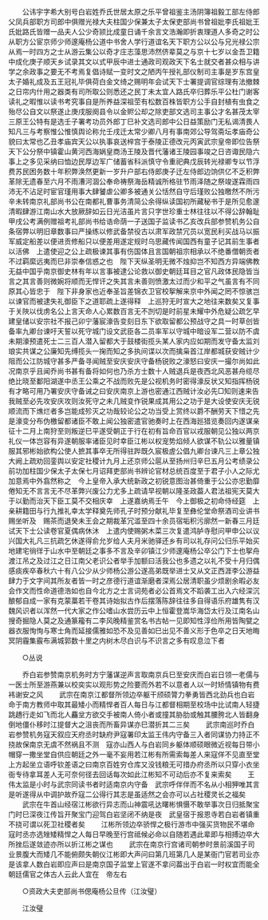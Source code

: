 <!-- { "loadSidebar": true } -->
　　公讳宇字希大别号白岩姓乔氏世居太原之乐平曾祖鉴主汤阴簿祖毅工部左侍郎父凤兵部职方司郎中俱赠光禄大夫柱国少保兼太子太保吏部尚书曾祖妣李氏祖妣王氏妣路氏皆赠一品夫人公少奇颕比成童日诵千余言文浩瀚即折衷理道人多奇之时公从职方公宦京师少师邃庵杨公道中书舍人学行道谊名天下职方公以公与兄光禄公宗从焉一时四方之士从游云集公以奇才庄志藻思沛然侪辈莫之与京十七岁以金吾卫籍中成化庚子顺天乡试录其文以式甲辰中进士通政司观政天下名士就交者甚众相与讲学之余政事之要无不考焉复倡诗赋一变时文之陋丙午授礼部仪制司主事是岁东宫皇太子婚礼成及五王冠礼毕俱荷白金文绮之赐明年会试天下士署提调官综理有法撤棘之日帘内什用之器类有司所取公则悉还之民丁未太宜人路氏卒归葬乐平公杜门谢客读礼之暇惟以读书考究事自是所养益深祖茔有松数百株皆职方公手自封植有虫食之殆尽公自文以祭遂止庚戌服阕县令以金赆公却之除吏部文选司主事公才名甚茂太宰三原王公特有是选壬子署考功员外郎丁巳补文选司郎中公日益策励门无私谒清畏人知凡三与考察惟公惟慎舆论称允壬戌迁太常少卿八月有事南郊公导驾斋坛孝庙奇公貌曰太常也乙丑孝庙宾天公以执事哀送梓宫于泰陵正德改元丙寅武宗皇帝即位告祭天下公分祭中镇霍山黄河西海娲皇商汤王陵及晋代藩诸王陵园事竣之日咨诹民隐六事上之多见采纳曰恤边民厚边军广储蓄省科派慎守令重祀典戊辰转光禄卿专以节浮费苏民困务数十年积弊涣然更新一岁升户部右侍郎庚子迁左侍郎边饷供亿不乏积弊革除无遗春至六月不雨漕河涸公奉命祷祭海岳精诚所格驻节雨泽随之祭竣遂霖雨四沛无不沾足时宦官瑾用事大肆饕虐公卿多被通关公恬然自守后瑾败公独曒然不所污辛未转南京礼部尚书公在南都礼曹事务清简公余得纵读国初所藏秘书于是所见愈邃清暇肆游江南山水大放厥辞如云日光洁虽片言只字世珍重士林往往以不得公辞翰耻甲戌公考满例赠祖考礼部尚书给诰命荫一子送国子监读书乙亥改兵部参赞机务公自条宿弊以明旧章数事曰严操练以修武备禁役古以肃军政禁冗员以宽民利买战马以振军威定船差以便进贡修船只以便差用遂定规时乌思藏传闻国西有童子记其前生事者以活佛　上遣使迎之公上疏极谏其事有伤国体且言国朝祖宗相承以不绝番僧朝贡者不过羁縻远夷而巳非崇奉信惑之也　陛下天纵圣明无微不烛抑岂不知西方异端佛教无益中国乎南京御史林有年以言事被逮公论救以御史朝廷耳目之官凡政体民隐皆当言之其言善则微婉将顺而无悍讦之失其言未善则愤激太过而少和平之气虽言有不同原其心皆忠于　陛下非身家也近奉圣旨差锦衣卫官校挐解来京中外闻之罔不惊骇岂以谏官而被逮失礼御臣下之道耶疏上遂得释　上巡狩无时宣大之地往来数矣又复事于关陜以伐虏名公上言天命人心累数百言无不剀切是时前星未耀中外危疑公疏乞早建皇储以安宗社不报己卯宁藩宸濠告变刻日东下欲取留都公预战守之具一时草创皆备率九卿台谏吁天誓以死守城门设文武臣各二员率军以守城中暗设军二营以防不虞未期濠预遣死士二三百人潜入留都大于鼓楼街揽头某人家内应如期而发守备太监刘琅实共谋之公廉知先缚揽头一掬而知之多执间谍以次而擒枭首江岸都城获安贼计少阻而公江防城守甚多严备寻闻贼至安庆安庆守备杨锐败之濠怒曰安庆一撮尔尚如此况南京乎且闻乔尚书甚有备将如何也乃杀方士数十人贼退兵是夜西北风恶甚舟缆尽绝比晓至鄱阳湖遂中丞王公乘之不战而败先是公视机务时密得濠反状又知指挥杨锐有才略可用乃署安庆守备诫之曰安庆南京上游也密通江西贼计汝必先□知则速来告我贼至必先攻安庆攻则汝死守之未几贼变作锐果成其用公之功于是大设使安庆无锐顺流而下燋烂者多岂能成殄灭之功哉较论公之功当受上赏终以爵不酬劳天下惜之先是濠变分布伪檄留都诸臣不敢上闻公独密遣官驰奏时上在西海廵猎览奏回内遂谋亲征十二月上南狩至则叛逆巳平遂受朝正于行在初有旨命百官以戎服朝见公独以两京礼仪一体岂容有异遂朝服率诸臣见时幸臣江彬以权宠势焰倾人欲谋不轨公以雅量镇服其邪彬始欲构公使人摭其事卒无所得驻跸既久宸极虗公倡九卿台谏凡三上章公独大阙上疏劝回銮舆以安定社稷计九月上还京师公扈从至扬州归辛巳五月公考绩录公前功加柱国少保太子太保七月诏拜吏部尚书辨论官材总统百度至于君子小人之际尤加意焉中外翕然称之　今上皇帝入承大统新政之初锐意图治甚倚重于公公亦忠勤靡倦知无不言言无不尽革弊兴废公力尤多上疏请早视朝以隆圣政葢人君法祖宪天莫大于以勤而治天下臣工莫不交相庆幸　上遂嘉纳焉壬午　今上御极之初命侍经筵　上亲耕籍田与行九推礼幸太学释奠先师孔子时预分献礼毕复至彝伦堂命祭酒司业讲书　赐坐听及　赐茶而退癸未王会之期裁革冗滥至四十余员宿垢积污廓然一新春三月廷试天下士公读卷官夏偶病休沐　上遣内使赐粥木菜三次复遣鸿胪寺慰问甲申公以议兴国大礼凡三抗疏乞休遂得俞允岁给人夫月米驰驿还乡有司以礼存问公归乐平始买地建宅徜徉于山水中至朝廷之事多不言及辛卯镇江少师邃庵杨公卒公门下士也挐舟渡江吊之及过江之日江南父老识公者举手加额曰活我公也多遗之以礼不受十月归偶感痰疾卒春秋六十有八公少从少师杨公游公遂高弟既举进士又从文正西涯李公游益肆力于文字间其所友者皆一时之彦德行道谊渐磨者深焉公居清职虽少烦剧余暇必友会作文而性命道德浩如也自今北方之士言词苑者必公首焉文不蹈袭工出入六经深沉酿郁自成一家有克蒙藁若干卷其诗始拟古作后摆落陈辞往往多自得语乐府雄隽有汉魏风识者以浑然一代大家之作公嗜山水尝历云中上恒霍登嵩华海岱太行及江南名山搜奇掘隐人莫之及通篆籕有二李风晚精鉴赏名书古帖一见即知性淳俭所用皆陶甓之器衣服恂恂与寒士角而延接儒雅如恐不及见善如巳出见不善义形于色卒之日天地晦冥阴霾集霰布满城郭数十里之内树木尽白识与不识言之多有叹息泣下者 

　　○丛说 

　　乔白岩参赞南京机务时方宁藩谋逆声言取南京兵巳至安庆而白岩日领一老儒与一医士所至游燕兼以校奕实以观形势之险要而外若不以意者人以一时矫情镇物有费袆谢安之风 
　　武宗在南京江都督所领边卒躯干颀硕膂力拳勇皆西北劲兵也白岩命于南方教师中取其最矮小而精悍者百人每日与江都督相期至校场中比试南人轻捷跳趫行走如飞而北人麤坌方欲交手被南人倚小者或撞其胁肋或触其腰胯北人皆翻身倒地僵仆移时江提督大之沮丧而所畜异谋亦巳潜折其二三矣 
　　武宗南巡时乔白岩参赞机务寇天叙应天府丞时缺府尹寇署印太监王伟内守备三入者同谋协力持正不挠故保南京无虞不然祸且不测　寇亦山西人与白岩同乡躯体顺硕眼微近视每日带小帽穿一撒坐堂自供应朝廷之外一毫不妄用若江彬有所需索每差人来寇佯不见直至堂上方起坐立语呼钦差语之曰南京百姓穷仓库又没钱粮无可措办府丞所以只穿小衣坐衙专待拿耳差人无可奈何径去回话每次如此江彬知不可动后亦不复来索矣 
　　王伟太监是小时与武宗同读书者时适南京内守备　武宗呼伴伴而不名从小相狎唯其言是听遂得从中调护故乔寇二公得行其志是虽适然之会亦可以占社稷灵长之福矣 
　　武宗在牛首山经宿江彬欲行异志而山神震吼达曙彬惧慑不敢举事次日归抵聚宝门时巳深夜江传旨开聚宝门迎驾白岩坚闭不纳是夜　武皇宿于报恩寺若白岩者镇重不挠可谓以死卫社稷者矣 
　　江彬所领边卒骄悍之极行游市中强买货物民不堪命寇时丞亦选矬矮精悍之人每日早晚至行宫祗候必命以自随若遇此辈即与相搏边卒大所挫后遂敛迹亦所以折江彬之谋也 
　　武宗在南京行宫诸司朝参时景前溪国子司业景腹大而矮几不能俯颇失朝仪江彬即大声问曰第几班第几人是某衙门官若司业亦是该拿人数白岩即应声曰是南京国子监堂上官遂不拿问葢出于白岩一时权宜而能全　朝廷儒官之体古人云此人宜在　帝左右 

　　○资政大夫吏部尚书偲庵杨公旦传（江汝璧） 

　　江汝璧 
